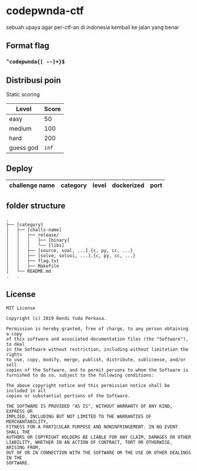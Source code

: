 # codepwnda-ctf
sebuah upaya agar per-ctf-an di indonesia kembali ke jalan yang benar

## Format flag
### `^codepwnda{[ -~]+}$` ###

## Distribusi poin
Static scoring

Level      | Score |
-----------|-------|
easy       |  50   |
medium     |  100  |
hard       |  200  | 
guess god  | `inf` |

## Deploy

challenge name         | category | level | dockerized | port |
-----------------------|----------|-------|------------|------|

## folder structure
```
.
├── [category]
│   ├── [challs-name]
│   │   ├── release/
│   │   │   ├── [binary]
│   │   │   └── [libs]
│   │   ├── [source, soal, ...].{c, py, cc, ...}
│   │   ├── [solve, solusi, ...].{c, py, cc, ...}
│   │   ├── flag.txt
│   │   ├── Makefile
│   └── README.md
.   .
```

## License
```
MIT License

Copyright (c) 2019 Rendi Yuda Perkasa.

Permission is hereby granted, free of charge, to any person obtaining a copy
of this software and associated documentation files (the "Software"), to deal
in the Software without restriction, including without limitation the rights
to use, copy, modify, merge, publish, distribute, sublicense, and/or sell
copies of the Software, and to permit persons to whom the Software is
furnished to do so, subject to the following conditions:

The above copyright notice and this permission notice shall be included in all
copies or substantial portions of the Software.

THE SOFTWARE IS PROVIDED "AS IS", WITHOUT WARRANTY OF ANY KIND, EXPRESS OR
IMPLIED, INCLUDING BUT NOT LIMITED TO THE WARRANTIES OF MERCHANTABILITY,
FITNESS FOR A PARTICULAR PURPOSE AND NONINFRINGEMENT. IN NO EVENT SHALL THE
AUTHORS OR COPYRIGHT HOLDERS BE LIABLE FOR ANY CLAIM, DAMAGES OR OTHER
LIABILITY, WHETHER IN AN ACTION OF CONTRACT, TORT OR OTHERWISE, ARISING FROM,
OUT OF OR IN CONNECTION WITH THE SOFTWARE OR THE USE OR OTHER DEALINGS IN THE
SOFTWARE.
```
